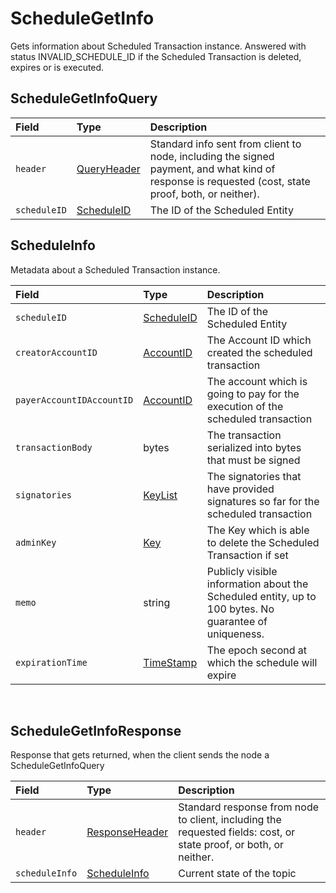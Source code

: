 # ScheduleGetInfo

Gets information about Scheduled Transaction instance. Answered with status INVALID\_SCHEDULE\_ID if the Scheduled Transaction is deleted, expires or is executed.

## ScheduleGetInfoQuery

| Field | Type | Description |
| :--- | :--- | :--- |
| `header` | ​[QueryHeader](../miscellaneous/queryheader.md)​ | Standard info sent from client to node, including the signed payment, and what kind of response is requested \(cost, state proof, both, or neither\). |
| `scheduleID` | ​[ScheduleID](../basic-types/scheduleid.md) | The ID of the Scheduled Entity |

## ScheduleInfo

Metadata about a Scheduled Transaction instance.

| Field | Type | Description |
| :--- | :--- | :--- |
| `scheduleID` | [ScheduleID](../basic-types/scheduleid.md) | The ID of the Scheduled Entity |
| `creatorAccountID` | [AccountID](../basic-types/accountid.md) | The Account ID which created the scheduled transaction |
| `payerAccountIDAccountID` | [AccountID](../basic-types/accountid.md) | The account which is going to pay for the execution of the scheduled transaction |
| `transactionBody` | bytes | The transaction serialized into bytes that must be signed |
| `signatories` | [KeyList](../basic-types/keylist.md) | The signatories that have provided signatures so far for the scheduled transaction |
| `adminKey` | [Key](../basic-types/key.md) | The Key which is able to delete the Scheduled Transaction if set |
| `memo` | string | Publicly visible information about the Scheduled entity, up to 100 bytes. No guarantee of uniqueness. |
| `expirationTime` | [TimeStamp](../miscellaneous/timestamp.md#timestamp) | The epoch second at which the schedule will expire |

‌

## ScheduleGetInfoResponse <a id="consensusgettopicinforesponse"></a>

Response that gets returned, when the client sends the node a ScheduleGetInfoQuery

| Field | Type | Description |
| :--- | :--- | :--- |
| `header` | ​[ResponseHeader](../miscellaneous/responseheader.md#responseheader)​ | Standard response from node to client, including the requested fields: cost, or state proof, or both, or neither. |
| `scheduleInfo` | [ScheduleInfo](schedulegetinfo.md#scheduleinfo) | Current state of the topic |

